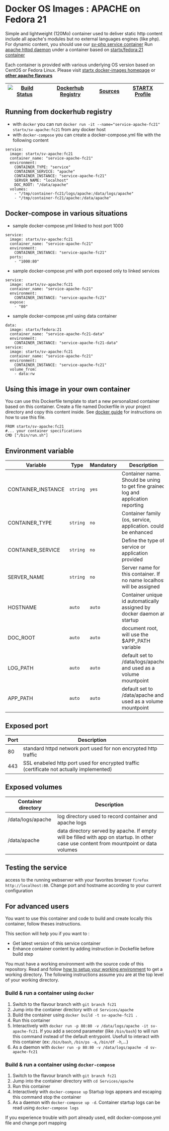 <!--[metadata]>
+++
title = "STARTX Docker Services Images : APACHE on Fedora 21"
description = "Docker container with apache service based on fedora 21"
keywords = ["home, docker, startx, apache, fedora 21, centos, repository, container, swarm, compose"]
weight=3
+++
<![end-metadata]-->

# Docker OS Images : APACHE on Fedora 21

Simple and lightweight (120Mo) container used to deliver static http content include all apache's modules but no external languages engines (like php). For dynamic content, you should use our [sv-php service container](https://hub.docker.com/r/startx/sv-php)
Run [apache httpd daemon](https://httpd.apache.org/) under a container 
based on [startx/fedora:21 container](https://hub.docker.com/r/startx/fedora)

Each container is provided with various underlying OS version based on CentOS or 
Fedora Linux. Please visit [startx docker-images homepage](https://github.com/startxfr/docker-images/)
or **[other apache flavours](https://github.com/startxfr/docker-images/Services/apache/#available-flavours)**

| [![Build Status](https://travis-ci.org/startxfr/docker-images.svg)](https://travis-ci.org/startxfr/docker-images) | [Dockerhub Registry](https://hub.docker.com/r/startx/sv-apache/) | [Sources](https://github.com/startxfr/docker-images/Services/apache)             | [STARTX Profile](https://github.com/startxfr) | 
|-------------------------------------------------------------------------------------------------------------------|------------------------------------------------------------------|----------------------------------------------------------------------------------|-----------------------------------------------|

## Running from dockerhub registry

* with `docker` you can run `docker run -it --name="service-apache-fc21" startx/sv-apache:fc21` from any docker host
* with `docker-compose` you can create a docker-compose.yml file with the following content
```
service:
  image: startx/sv-apache:fc21
  container_name: "service-apache-fc21"
  environment:
    CONTAINER_TYPE: "service"
    CONTAINER_SERVICE: "apache"
    CONTAINER_INSTANCE: "service-apache-fc21"
    SERVER_NAME: "localhost"
    DOC_ROOT: "/data/apache"
  volumes:
    - "/tmp/container-fc21/logs/apache:/data/logs/apache"
    - "/tmp/container-fc21/apache:/data/apache"
```

## Docker-compose in various situations

* sample docker-compose.yml linked to host port 1000
```
service:
  image: startx/sv-apache:fc21
  container_name: "service-apache-fc21"
  environment:
    CONTAINER_INSTANCE: "service-apache-fc21"
  ports:
    - "1000:80"
```
* sample docker-compose.yml with port exposed only to linked services
```
service:
  image: startx/sv-apache:fc21
  container_name: "service-apache-fc21"
  environment:
    CONTAINER_INSTANCE: "service-apache-fc21"
  expose:
    - "80"
```
* sample docker-compose.yml using data container
```
data:
  image: startx/fedora:21
  container_name: "service-apache-fc21-data"
  environment:
    CONTAINER_INSTANCE: "service-apache-fc21-data"
service:
  image: startx/sv-apache:fc21
  container_name: "service-apache-fc21"
  environment:
    CONTAINER_INSTANCE: "service-apache-fc21"
  volume_from:
    - data:rw
```

## Using this image in your own container

You can use this Dockerfile template to start a new personalized container based on this container. Create a file named Dockerfile in your project directory and copy this content inside. See [docker guide](http://docs.docker.com/engine/reference/builder/) for instructions on how to use this file.
 ```
FROM startx/sv-apache:fc21
#... your container specifications
CMD ["/bin/run.sh"]
```

## Environment variable

| Variable                  | Type     | Mandatory | Description                                                              |
|---------------------------|----------|-----------|--------------------------------------------------------------------------|
| CONTAINER_INSTANCE        | `string` | `yes`     | Container name. Should be uning to get fine grained log and application reporting
| CONTAINER_TYPE            | `string` | `no`      | Container family (os, service, application. could be enhanced 
| CONTAINER_SERVICE         | `string` | `no`      | Define the type of service or application provided
| SERVER_NAME               | `string` | `no`      | Server name for this container. If no name localhost will be assigned
| HOSTNAME                  | `auto`   | `auto`    | Container unique id automatically assigned by docker daemon at startup
| DOC_ROOT                  | `auto`   | `auto`    | document root, will use the $APP_PATH variable
| LOG_PATH                  | `auto`   | `auto`    | default set to /data/logs/apache and used as a volume mountpoint
| APP_PATH                  | `auto`   | `auto`    | default set to /data/apache and used as a volume mountpoint

## Exposed port

| Port  | Description                                                              |
|-------|--------------------------------------------------------------------------|
| 80    | standard httpd network port used for non encrypted http traffic
| 443   | SSL enabeled http port used for encrypted traffic (certificate not actually implemented)

## Exposed volumes

| Container directory  | Description                                                              |
|----------------------|--------------------------------------------------------------------------|
| /data/logs/apache    | log directory used to record container and apache logs
| /data/apache         | data directory served by apache. If empty will be filled with app on startup. In other case use content from mountpoint or data volumes

## Testing the service

access to the running webserver with your favorites browser `firefox http://localhost:80`. Change port and hostname according to your current configuration

## For advanced users

You want to use this container and code to build and create locally this container, follow theses instructions.

This section will help you if you want to :
* Get latest version of this service container
* Enhance container content by adding instruction in Dockefile before build step

You must have a working environment with the source code of this repository. Read and follow [how to setup your working environment](https://github.com/startxfr/docker-images#setup-your-working-environment-mandatory) to get a working directory. The following instructions assume you are at the top level of your working directory.

### Build & run a container using `docker`

1. Switch to the flavour branch with `git branch fc21`
2. Jump into the container directory with `cd Services/apache`
3. Build the container using `docker build -t sv-apache-fc21 .`
4. Run this container 
  1. Interactively with `docker run -p 80:80 -v /data/logs/apache -it sv-apache-fc21`. If you add a second parameter (like `/bin/bash`) to will run this command instead of the default entrypoint. Usefull to interact with this container (ex: `/bin/bash`, `/bin/ps -a`, `/bin/df -h`,...) 
  2. As a daemon with `docker run -p 80:80 -v /data/logs/apache -d sv-apache-fc21`


### Build & run a container using `docker-compose`

1. Switch to the flavour branch with `git branch fc21`
2. Jump into the container directory with `cd Services/apache`
3. Run this container 
  1. Interactively with `docker-compose up` Startup logs appears and escaping this command stop the container
  2. As a daemon with `docker-compose up -d`. Container startup logs can be read using `docker-compose logs`

If you experience trouble with port already used, edit docker-compose.yml file and change port mapping
